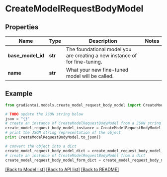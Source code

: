 # CreateModelRequestBodyModel


## Properties
Name | Type | Description | Notes
------------ | ------------- | ------------- | -------------
**base_model_id** | **str** | The foundational model you are creating a new instance of for fine-tuning. | 
**name** | **str** | What your new fine-tuned model will be called. | 

## Example

```python
from gradientai.models.create_model_request_body_model import CreateModelRequestBodyModel

# TODO update the JSON string below
json = "{}"
# create an instance of CreateModelRequestBodyModel from a JSON string
create_model_request_body_model_instance = CreateModelRequestBodyModel.from_json(json)
# print the JSON string representation of the object
print CreateModelRequestBodyModel.to_json()

# convert the object into a dict
create_model_request_body_model_dict = create_model_request_body_model_instance.to_dict()
# create an instance of CreateModelRequestBodyModel from a dict
create_model_request_body_model_form_dict = create_model_request_body_model.from_dict(create_model_request_body_model_dict)
```
[[Back to Model list]](../README.md#documentation-for-models) [[Back to API list]](../README.md#documentation-for-api-endpoints) [[Back to README]](../README.md)


